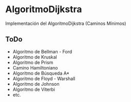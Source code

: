 # AlgoritmoDijkstra
 Implementación del AlgoritmoDijkstra (Caminos Mínimos)

## ToDo
- Algoritmo de Bellman - Ford
- Algoritmo de Kruskal
- Algoritmo de Prism
- Camino Hamiltoniano
- Algoritmo de Búsqueda A*
- Algoritmo de Floyd - Warshall
- Algoritmo de Johnson
- Algoritmo de Viterbi
- etc.